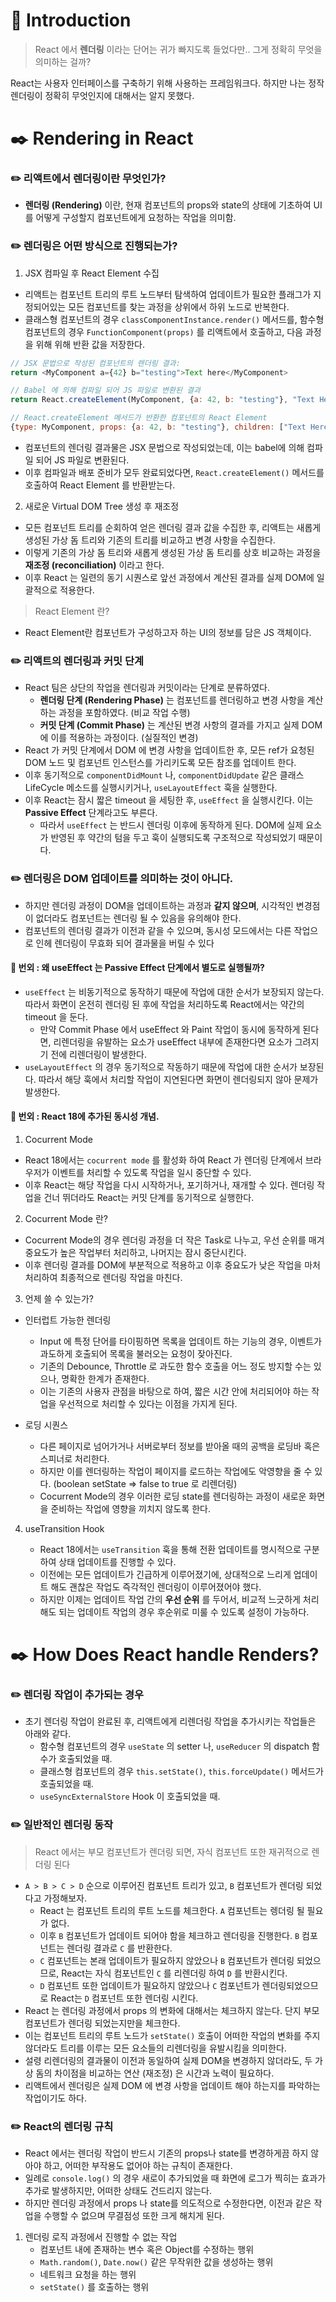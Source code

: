 # 📖 Introduction

> React 에서 **렌더링** 이라는 단어는 귀가 빠지도록 들었다만.. 그게 정확히 무엇을 의미하는 걸까?

React는 사용자 인터페이스를 구축하기 위해 사용하는 프레임워크다. 하지만 나는 정작 렌더링이 정확히 무엇인지에 대해서는 알지 못했다.

# ✒️ Rendering in React

### ✏️ 리액트에서 렌더링이란 무엇인가?

- **렌더링 (Rendering)** 이란, 현재 컴포넌트의 props와 state의 상태에 기초하여 UI를 어떻게 구성할지 컴포넌트에게 요청하는 작업을 의미함.

### ✏️ 렌더링은 어떤 방식으로 진행되는가?

1. JSX 컴파일 후 React Element 수집

- 리액트는 컴포넌트 트리의 루트 노드부터 탐색하여 업데이트가 필요한 플래그가 지정되어있는 모든 컴포넌트를 찾는 과정을 상위에서 하위 노드로 반복한다.
- 클래스형 컴포넌트의 경우 `classComponentInstance.render()` 메서드를, 함수형 컴포넌트의 경우 `FunctionComponent(props)` 를 리액트에서 호출하고, 다음 과정을 위해 위해 반환 값을 저장한다.

```javascript
// JSX 문법으로 작성된 컴포넌트의 렌더링 결과:
return <MyComponent a={42} b="testing">Text here</MyComponent>

// Babel 에 의해 컴파일 되어 JS 파일로 변환된 결과
return React.createElement(MyComponent, {a: 42, b: "testing"}, "Text Here")

// React.createElement 메서드가 반환한 컴포넌트의 React Element
{type: MyComponent, props: {a: 42, b: "testing"}, children: ["Text Here"]}
```

- 컴포넌트의 렌더링 결과물은 JSX 문법으로 작성되었는데, 이는 babel에 의해 컴파일 되어 JS 파일로 변환된다.
- 이후 컴파일과 배포 준비가 모두 완료되었다면, `React.createElement()` 메서드를 호출하여 React Element 를 반환받는다.

2. 새로운 Virtual DOM Tree 생성 후 재조정

- 모든 컴포넌트 트리를 순회하여 얻은 렌더링 결과 값을 수집한 후, 리액트는 새롭게 생성된 가상 돔 트리와 기존의 트리를 비교하고 변경 사항을 수집한다.
- 이렇게 기존의 가상 돔 트리와 새롭게 생성된 가상 돔 트리를 상호 비교하는 과정을 **재조정 (reconciliation)** 이라고 한다.
- 이후 React 는 일련의 동기 시퀀스로 앞선 과정에서 계산된 결과를 실제 DOM에 일괄적으로 적용한다.

> React Element 란?

- React Element란 컴포넌트가 구성하고자 하는 UI의 정보를 담은 JS 객체이다.

### ✏️ 리액트의 렌더링과 커밋 단계

- React 팀은 상단의 작업을 렌더링과 커밋이라는 단계로 분류하였다.
  - **렌더링 단계 (Rendering Phase)** 는 컴포넌트를 렌더링하고 변경 사항을 계산하는 과정을 포함하였다. (비교 작업 수행)
  - **커밋 단계 (Commit Phase)** 는 계산된 변경 사항의 결과를 가지고 실제 DOM에 이를 적용하는 과정이다. (실질적인 변경)
- React 가 커밋 단계에서 DOM 에 변경 사항을 업데이트한 후, 모든 ref가 요청된 DOM 노드 및 컴포넌트 인스턴스를 가리키도록 모든 참조를 업데이트 한다.
- 이후 동기적으로 `componentDidMount` 나, `componentDidUpdate` 같은 클래스 LifeCycle 메소드를 실행시키거나, `useLayoutEffect` 훅을 실행한다.
- 이후 React는 잠시 짧은 timeout 을 세팅한 후, `useEffect` 을 실행시킨다. 이는 **Passive Effect** 단계라고도 부른다.
  - 따라서 `useEffect` 는 반드시 렌더링 이후에 동작하게 된다. DOM에 실제 요소가 반영된 후 약간의 텀을 두고 훅이 실행되도록 구조적으로 작성되었기 때문이다.

### ✏️ 렌더링은 DOM 업데이트를 의미하는 것이 아니다.

- 하지만 렌더링 과정이 DOM을 업데이트하는 과정과 **같지 않으며**, 시각적인 변경점이 없더라도 컴포넌트는 렌더링 될 수 있음을 유의해야 한다.
- 컴포넌트의 렌더링 결과가 이전과 같을 수 있으며, 동시성 모드에서는 다른 작업으로 인헤 렌더링이 무효화 되어 결과물을 버릴 수 있다

#### 📘 번외 : 왜 useEffect 는 Passive Effect 단계에서 별도로 실행될까?

- `useEffect` 는 비동기적으로 동작하기 때문에 작업에 대한 순서가 보장되지 않는다. 따라서 화면이 온전히 렌더링 된 후에 작업을 처리하도록 React에서는 약간의 timeout 을 둔다.
  - 만약 Commit Phase 에서 useEffect 와 Paint 작업이 동시에 동작하게 된다면, 리렌더링을 유발하는 요소가 useEffect 내부에 존재한다면 요소가 그려지기 전에 리렌더링이 발생한다.
- `useLayoutEffect` 의 경우 동기적으로 작동하기 때문에 작업에 대한 순서가 보장된다. 따라서 해당 훅에서 처리할 작업이 지연된다면 화면이 렌더링되지 않아 문제가 발생한다.

#### 📘 번외 : React 18에 추가된 동시성 개념.

1. Cocurrent Mode

- React 18에서는 `cocurrent mode` 를 활성화 하여 React 가 렌더링 단계에서 브라우저가 이벤트를 처리할 수 있도록 작업을 일시 중단할 수 있다.
- 이후 React는 해당 작업을 다시 시작하거나, 포기하거나, 재개할 수 있다. 렌더링 작업을 건너 뛰더라도 React는 커밋 단계를 동기적으로 실행한다.

2. Cocurrent Mode 란?

- Cocurrent Mode의 경우 렌더링 과정을 더 작은 Task로 나누고, 우선 순위를 매겨 중요도가 높은 작업부터 처리하고, 나머지는 잠시 중단시킨다.
- 이후 렌더링 결과를 DOM에 부분적으로 적용하고 이후 중요도가 낮은 작업을 마처 처리하여 최종적으로 렌더링 작업을 마친다.

3. 언제 쓸 수 있는가?

- 인터럽트 가능한 렌더링

  - Input 에 특정 단어를 타이핑하면 목록을 업데이트 하는 기능의 경우, 이벤트가 과도하게 호출되어 목록을 불러오는 요청이 잦아진다.
  - 기존의 Debounce, Throttle 로 과도한 함수 호출을 어느 정도 방지할 수는 있으나, 명확한 한계가 존재한다.
  - 이는 기존의 사용자 관점을 바탕으로 하여, 짧은 시간 안에 처리되어야 하는 작업을 우선적으로 처리할 수 있다는 이점을 가지게 된다.

- 로딩 시퀀스

  - 다른 페이지로 넘어가거나 서버로부터 정보를 받아올 때의 공백을 로딩바 혹은 스피너로 처리한다.
  - 하지만 이를 렌더링하는 작업이 페이지를 로드하는 작업에도 악영향을 줄 수 있다. (boolean setState => false to true 로 리렌더링)
  - Cocurrent Mode의 경우 이러한 로딩 state를 렌더링하는 과정이 새로운 화면을 준비하는 작업에 영향을 끼치지 않도록 한다.

4. useTransition Hook

   - React 18에서는 `useTransition` 훅을 통해 전환 업데이트를 명시적으로 구분하여 상태 업데이트를 진행할 수 있다.
   - 이전에는 모든 업데이트가 긴급하게 이루어졌기에, 상대적으로 느리게 업데이트 해도 괜찮은 작업도 즉각적인 렌더링이 이루어졌어야 했다.
   - 하지만 이제는 업데이트 작업 간의 **우선 순위** 를 두어서, 비교적 느긋하게 처리해도 되는 업데이트 작업의 경우 후순위로 미룰 수 있도록 설정이 가능하다.

# ✒️ How Does React handle Renders?

### ✏️ 렌더링 작업이 추가되는 경우

- 초기 렌더링 작업이 완료된 후, 리액트에게 리렌더링 작업을 추가시키는 작업들은 아래와 같다.
  - 함수형 컴포넌트의 경우 `useState` 의 setter 나, `useReducer` 의 dispatch 함수가 호출되었을 때.
  - 클래스형 컴포넌트의 경우 `this.setState()`, `this.forceUpdate()` 메서드가 호출되었을 때.
  - `useSyncExternalStore` Hook 이 호출되었을 때.

### ✏️ 일반적인 렌더링 동작

> React 에서는 부모 컴포넌트가 렌더링 되면, 자식 컴포넌트 또한 재귀적으로 렌더링 된다

- `A > B > C > D` 순으로 이루어진 컴포넌트 트리가 있고, `B` 컴포넌트가 렌더링 되었다고 가정해보자.
  - React 는 컴포넌트 트리의 루트 노드를 체크한다. `A` 컴포넌트는 렝더링 될 필요가 없다.
  - 이후 `B` 컴포넌트가 업데이트 되어야 함을 체크하고 렌더링을 진행한다. `B` 컴포넌트는 렌더링 결과로 `C` 를 반환한다.
  - `C` 컴포넌트는 본래 업데이트가 필요하지 않았으나 `B` 컴포넌트가 렌더링 되었으므로, React는 자식 컴포넌트인 `C` 를 리렌더링 하여 `D` 를 반환시킨다.
  - `D` 컴포넌트 또한 업데이트가 필요하지 않았으나 `C` 컴포넌트가 렌더링되었으므로 React는 `D` 컴포넌트 또한 렌더링 시킨다.
- React 는 렌더링 과정에서 props 의 변화에 대해서는 체크하지 않는다. 단지 부모 컴포넌트가 렌더링 되었는지만을 체크한다.
- 이는 컴포넌트 트리의 루트 노드가 `setState()` 호출이 어떠한 작업의 변화를 주지 않더라도 트리를 이루는 모든 요소들의 리렌더링을 유발시킴을 의미한다.
- 설령 리렌더링의 결과물이 이전과 동일하여 실제 DOM을 변경하지 않더라도, 두 가상 돔의 차이점을 비교하는 연산 (재조정) 은 시간과 노력이 필요하다.
- 리액트에서 렌더링은 실제 DOM 에 변경 사항을 업데이트 해야 하는지를 파악하는 작업이기도 하다.

### ✏️ React의 렌더링 규칙

- React 에서는 렌더링 작업이 반드시 기존의 props나 state를 변경하게끔 하지 않아야 하고, 어떠한 부작용도 없어야 하는 규칙이 존재한다.
- 일례로 `console.log()` 의 경우 새로이 추가되었을 때 화면에 로그가 찍히는 효과가 추가로 발생하지만, 어떠한 상태도 건드리지 않는다.
- 하지만 렌더링 과정에서 props 나 state를 의도적으로 수정한다면, 이전과 같은 작업을 수행할 수 없으며 무결점성 또한 크게 해치게 된다.

1. 렌더링 로직 과정에서 진행할 수 없는 작업
   - 컴포넌트 내에 존재하는 변수 혹은 Object를 수정하는 행위
   - `Math.random()`, `Date.now()` 같은 무작위한 값을 생성하는 행위
   - 네트워크 요청을 하는 행위
   - `setState()` 를 호출하는 행위
